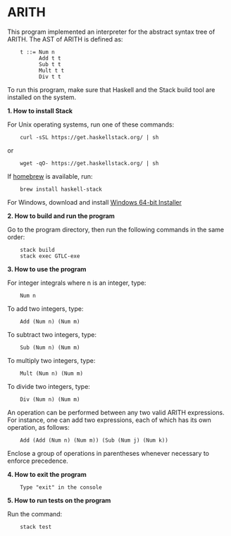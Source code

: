 # ARITH
 
This program implemented an interpreter for the abstract syntax tree of ARITH. 
The AST of ARITH is defined as:

        t ::= Num n
              Add t t
              Sub t t
              Mult t t 
              Div t t 

To run this program, make sure that Haskell and the Stack build tool are installed 
on the system. 

**1. How to install Stack** 
    
   For Unix operating systems, run one of these commands:  

        curl -sSL https://get.haskellstack.org/ | sh  
         
   or   
   
        wget -qO- https://get.haskellstack.org/ | sh  

   If [homebrew](https://brew.sh/) is available, run:
   
        brew install haskell-stack  
        
   For Windows, download and install [Windows 64-bit Installer](https://www.stackage.org/stack/windows-x86_64-installer)  

**2. How to build and run the program**

   Go to the program directory, then run the following commands in the same order:  
   
        stack build  
        stack exec GTLC-exe  

**3. How to use the program**

   For integer integrals where n is an integer, type:
        
        Num n
        
   To add two integers, type:    
   
        Add (Num n) (Num m)
        
   To subtract two integers, type:    
   
        Sub (Num n) (Num m) 

   To multiply two integers, type:    
   
        Mult (Num n) (Num m)
   
   To divide two integers, type:    
   
        Div (Num n) (Num m)

   An operation can be performed between any two valid ARITH expressions. For instance, 
   one can add two expressions, each of which has its own operation, as follows:

        Add (Add (Num n) (Num m)) (Sub (Num j) (Num k)) 

   Enclose a group of operations in parentheses whenever necessary to enforce precedence.  
        
**4. How to exit the program**

        Type "exit" in the console

**5. How to run tests on the program**

   Run the command:  
   
        stack test
